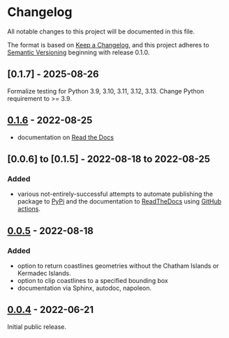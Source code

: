 # Changelog

All notable changes to this project will be documented in this file.

The format is based on [Keep a Changelog](https://keepachangelog.com/en/1.0.0/),
and this project adheres to [Semantic Versioning](https://semver.org/spec/v2.0.0.html) beginning with release 0.1.0.

## [0.1.7] - 2025-08-26

Formalize testing for Python 3.9, 3.10, 3.11, 3.12, 3.13.  Change Python requirement to >= 3.9.

## [0.1.6] - 2022-08-25

- documentation on [Read the Docs](https://nz-geometries.readthedocs.io/en/latest/index.html#/)

## [0.0.6] to [0.1.5] - 2022-08-18 to 2022-08-25

### Added
- various not-entirely-successful attempts to automate publishing the package to
  [PyPi](https://pypi.org/project/nzgeom) and the documentation to
  [ReadTheDocs](https://nz-geometries.readthedocs.io/en/latest/index.html#/)
  using [GitHub actions](https://github.com/features/actions).

## [0.0.5] - 2022-08-18

### Added
- option to return coastlines geometries without the Chatham Islands or Kermadec Islands.
- option to clip coastlines to a specified bounding box
- documentation via Sphinx, autodoc, napoleon.

## [0.0.4] - 2022-06-21

Initial public release.

[0.1.6]: https://pypi.org/project/nzgeom/0.1.6/
[0.0.5]: https://pypi.org/project/nzgeom/0.0.5/
[0.0.4]: https://pypi.org/project/nzgeom/0.0.4/



